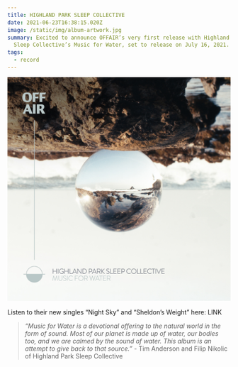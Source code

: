```yaml
---
title: HIGHLAND PARK SLEEP COLLECTIVE
date: 2021-06-23T16:38:15.020Z
image: /static/img/album-artwork.jpg
summary: Excited to announce OFFAIR’s very first release with Highland Park
  Sleep Collective’s Music for Water, set to release on July 16, 2021.
tags:
  - record
---
```

![Music for Water](/static/img/album-artwork.jpg)

Listen to their new singles “Night Sky” and “Sheldon’s Weight” here: LINK

> *“Music for Water is a devotional offering to the natural world in the form of sound. Most of our planet is made up of water, our bodies too, and we are calmed by the sound of water. This album is an attempt to give back to that source.”* - Tim Anderson and Filip Nikolic of Highland Park Sleep Collective